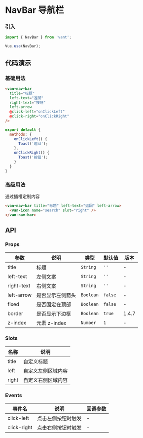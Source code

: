 # NavBar 导航栏

### 引入

``` javascript
import { NavBar } from 'vant';

Vue.use(NavBar);
```

## 代码演示

### 基础用法

```html
<van-nav-bar
  title="标题"
  left-text="返回"
  right-text="按钮"
  left-arrow
  @click-left="onClickLeft"
  @click-right="onClickRight"
/>
```

```js
export default {
  methods: {
    onClickLeft() {
      Toast('返回');
    },
    onClickRight() {
      Toast('按钮');
    }
  }
}
```

### 高级用法

通过插槽定制内容

```html
<van-nav-bar title="标题" left-text="返回" left-arrow>
  <van-icon name="search" slot="right" />
</van-nav-bar>
```

## API

### Props

| 参数 | 说明 | 类型 | 默认值 | 版本 |
|------|------|------|------|------|
| title | 标题 | `String` | `''` | - |
| left-text | 左侧文案 | `String` | `''` | - |
| right-text | 右侧文案 | `String` | `''` | - |
| left-arrow | 是否显示左侧箭头 | `Boolean` | `false` | - |
| fixed | 是否固定在顶部 | `Boolean` | `false` | - |
| border | 是否显示下边框 | `Boolean` | `true` | 1.4.7 |
| z-index | 元素 z-index | `Number` | `1` | - |

### Slots

| 名称 | 说明 |
|------|------|
| title | 自定义标题 |
| left | 自定义左侧区域内容 |
| right | 自定义右侧区域内容 |

### Events

| 事件名 | 说明 | 回调参数 |
|------|------|------|
| click-left | 点击左侧按钮时触发 | - |
| click-right | 点击右侧按钮时触发 | - |
